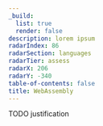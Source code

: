```yaml
---
_build:
  list: true
  render: false
description: lorem ipsum
radarIndex: 86
radarSection: languages
radarTier: assess
radarX: 206
radarY: -340
table-of-contents: false
title: WebAssembly
---
```


TODO justification
